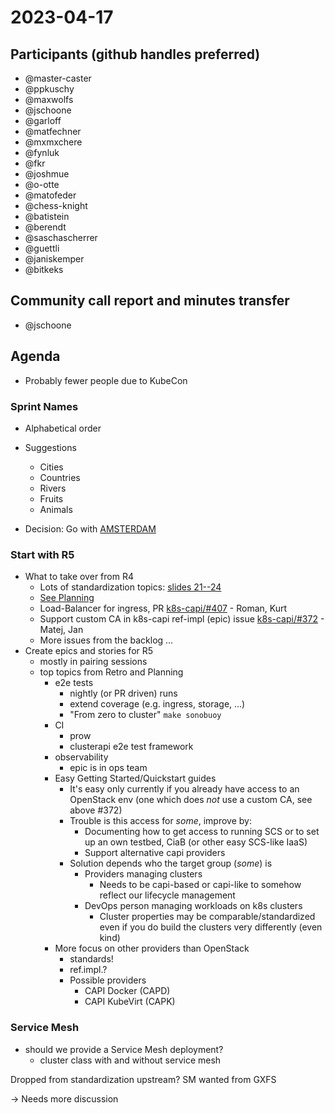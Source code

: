 # 2023-04-17
## Participants (github handles preferred)
- @master-caster
- @ppkuschy
- @maxwolfs
- @jschoone
- @garloff
- @matfechner
- @mxmxchere
- @fynluk
- @fkr
- @joshmue
- @o-otte
- @matofeder
- @chess-knight
- @batistein
- @berendt
- @saschascherrer
- @guettli
- @janiskemper
- @bitkeks

## Community call report and minutes transfer

- @jschoone

## Agenda

- Probably fewer people due to KubeCon


### Sprint Names
- Alphabetical order
- Suggestions
  - Cities
  - Countries
  - Rivers
  - Fruits
  - Animals

- Decision: Go with [AMSTERDAM](https://github.com/SovereignCloudStack/github-manager/pull/113)


### Start with R5
- What to take over from R4
    - Lots of standardization topics: [slides 21--24](https://scs.sovereignit.de/nextcloud/apps/files/?dir=/Sovereign%20Cloud%20Stack/Presentations/Alasca-202302&openfile=162153)
    - [See Planning](https://www.figma.com/file/xmZ7newzY5E5NdxjHQS09S/R5---OUTCOMES?node-id=191-277&t=fN1Mqd3YZoLFilfZ-0)
    - Load-Balancer for ingress, PR [k8s-capi/#407](https://github.com/SovereignCloudStack/k8s-cluster-api-provider/pull/407) - Roman, Kurt
    - Support custom CA in k8s-capi ref-impl (epic) issue [k8s-capi/#372](https://github.com/SovereignCloudStack/k8s-cluster-api-provider/issues/372) - Matej, Jan
    - More issues from the backlog ...
- Create epics and stories for R5
  - mostly in pairing sessions
  - top topics from Retro and Planning
      - e2e tests
          - nightly (or PR driven) runs
          - extend coverage (e.g. ingress, storage, ...)
          - "From zero to cluster" `make sonobuoy`
      - CI
          - prow
          - clusterapi e2e test framework
      - observability
          - epic is in ops team
      - Easy Getting Started/Quickstart guides
          - It's easy only currently if you already have access to an OpenStack env (one which does *not* use a custom CA, see above #372)
          - Trouble is this access for *some*, improve by:
              - Documenting how to get access to running SCS or to set up an own testbed, CiaB (or other easy SCS-like IaaS)
              - Support alternative capi providers
          - Solution depends who the target group (*some*) is
              - Providers managing clusters
                  - Needs to be capi-based or capi-like to somehow reflect our lifecycle management 
              - DevOps person managing workloads on k8s clusters
                  - Cluster properties may be comparable/standardized even if you do build the clusters very differently (even kind)
      - More focus on other providers than OpenStack
          - standards!
          - ref.impl.?
          - Possible providers
              - CAPI Docker (CAPD)
              - CAPI KubeVirt (CAPK)

### Service Mesh
- should we provide a Service Mesh deployment?
    - cluster class with and without service mesh

Dropped from standardization upstream?
SM wanted from GXFS

-> Needs more discussion

